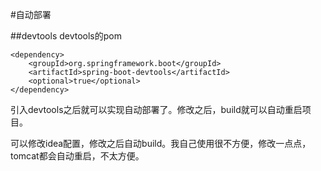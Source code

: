﻿#自动部署

##devtools
devtools的pom

    <dependency>
    	<groupId>org.springframework.boot</groupId>
  		<artifactId>spring-boot-devtools</artifactId>
    	<optional>true</optional>
    </dependency>
引入devtools之后就可以实现自动部署了。修改之后，build就可以自动重启项目。

可以修改idea配置，修改之后自动build。我自己使用很不方便，修改一点点，tomcat都会自动重启，不太方便。


